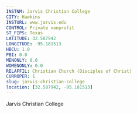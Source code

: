 ```yaml
---
INSTNM: Jarvis Christian College
CITY: Hawkins
INSTURL: www.jarvis.edu
CONTROL: Private nonprofit
ST_FIPS: Texas
LATITUDE: 32.587942
LONGITUDE: -95.181513
HBCU: 1.0
PBI: 0.0
MENONLY: 0.0
WOMENONLY: 0.0
RELAFFIL: Christian Church (Disciples of Christ)
CURROPER: 1
slug: jarvis-christian-college
location: [32.587942, -95.181513]
---
```

Jarvis Christian College